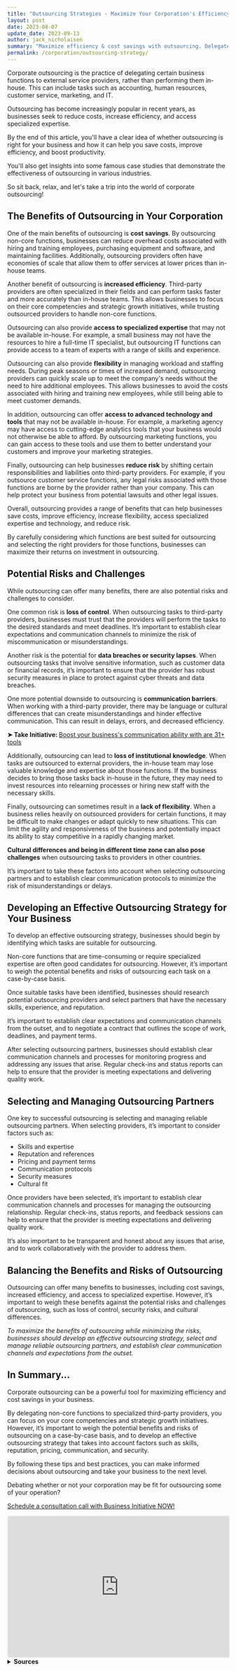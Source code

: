 ```yaml
---
title: "Outsourcing Strategies - Maximize Your Corporation's Efficiency and Cost Savings"
layout: post
date: 2023-08-07
update_date: 2023-09-13
author: jack_nicholaisen
summary: "Maximize efficiency & cost savings with outsourcing. Delegate tasks to third parties, focus on core competencies & growth. Learn tips & examples HERE!"
permalink: /corporation/outsourcing-strategy/
---
```


Corporate outsourcing is the practice of delegating certain business functions to external service providers, rather than performing them in-house. This can include tasks such as accounting, human resources, customer service, marketing, and IT. 

Outsourcing has become increasingly popular in recent years, as businesses seek to reduce costs, increase efficiency, and access specialized expertise.

By the end of this article, you'll have a clear idea of whether outsourcing is right for your business and how it can help you save costs, improve efficiency, and boost productivity.

You'll also get insights into some famous case studies that demonstrate the effectiveness of outsourcing in various industries.

So sit back, relax, and let's take a trip into the world of corporate outsourcing!

## The Benefits of Outsourcing in Your Corporation

One of the main benefits of outsourcing is **cost savings**. By outsourcing non-core functions, businesses can reduce overhead costs associated with hiring and training employees, purchasing equipment and software, and maintaining facilities. Additionally, outsourcing providers often have economies of scale that allow them to offer services at lower prices than in-house teams.

Another benefit of outsourcing is **increased efficiency**. Third-party providers are often specialized in their fields and can perform tasks faster and more accurately than in-house teams. This allows businesses to focus on their core competencies and strategic growth initiatives, while trusting outsourced providers to handle non-core functions.

Outsourcing can also provide **access to specialized expertise** that may not be available in-house. For example, a small business may not have the resources to hire a full-time IT specialist, but outsourcing IT functions can provide access to a team of experts with a range of skills and experience.

Outsourcing can also provide **flexibility** in managing workload and staffing needs. During peak seasons or times of increased demand, outsourcing providers can quickly scale up to meet the company's needs without the need to hire additional employees. This allows businesses to avoid the costs associated with hiring and training new employees, while still being able to meet customer demands.

In addition, outsourcing can offer **access to advanced technology and tools** that may not be available in-house. For example, a marketing agency may have access to cutting-edge analytics tools that your business would not otherwise be able to afford. By outsourcing marketing functions, you can gain access to these tools and use them to better understand your customers and improve your marketing strategies.

Finally, outsourcing can help businesses **reduce risk** by shifting certain responsibilities and liabilities onto third-party providers. For example, if you outsource customer service functions, any legal risks associated with those functions are borne by the provider rather than your company. This can help protect your business from potential lawsuits and other legal issues.

Overall, outsourcing provides a range of benefits that can help businesses save costs, improve efficiency, increase flexibility, access specialized expertise and technology, and reduce risk.

By carefully considering which functions are best suited for outsourcing and selecting the right providers for those functions, businesses can maximize their returns on investment in outsourcing.

## Potential Risks and Challenges

While outsourcing can offer many benefits, there are also potential risks and challenges to consider.

One common risk is **loss of control**. When outsourcing tasks to third-party providers, businesses must trust that the providers will perform the tasks to the desired standards and meet deadlines. It’s important to establish clear expectations and communication channels to minimize the risk of miscommunication or misunderstandings.

Another risk is the potential for **data breaches or security lapses**. When outsourcing tasks that involve sensitive information, such as customer data or financial records, it’s important to ensure that the provider has robust security measures in place to protect against cyber threats and data breaches.

One more potential downside to outsourcing is **communication barriers**. When working with a third-party provider, there may be language or cultural differences that can create misunderstandings and hinder effective communication. This can result in delays, errors, and decreased efficiency.

<p><b>➤ Take Initiative: </b> <a href="https://www.businessinitiative.org/corporation/communicaiton-tools/"  target="_blank"> Boost your business's communication ability with are 31+ tools</a></p>


Additionally, outsourcing can lead to **loss of institutional knowledge**. When tasks are outsourced to external providers, the in-house team may lose valuable knowledge and expertise about those functions. If the business decides to bring those tasks back in-house in the future, they may need to invest resources into relearning processes or hiring new staff with the necessary skills.

Finally, outsourcing can sometimes result in a **lack of flexibility**. When a business relies heavily on outsourced providers for certain functions, it may be difficult to make changes or adapt quickly to new situations. This can limit the agility and responsiveness of the business and potentially impact its ability to stay competitive in a rapidly changing market.

**Cultural differences and being in different time zone can also pose challenges** when outsourcing tasks to providers in other countries.

It’s important to take these factors into account when selecting outsourcing partners and to establish clear communication protocols to minimize the risk of misunderstandings or delays.

## Developing an Effective Outsourcing Strategy for Your Business

To develop an effective outsourcing strategy, businesses should begin by identifying which tasks are suitable for outsourcing.

Non-core functions that are time-consuming or require specialized expertise are often good candidates for outsourcing. However, it’s important to weigh the potential benefits and risks of outsourcing each task on a case-by-case basis.

Once suitable tasks have been identified, businesses should research potential outsourcing providers and select partners that have the necessary skills, experience, and reputation.

It’s important to establish clear expectations and communication channels from the outset, and to negotiate a contract that outlines the scope of work, deadlines, and payment terms.

After selecting outsourcing partners, businesses should establish clear communication channels and processes for monitoring progress and addressing any issues that arise. Regular check-ins and status reports can help to ensure that the provider is meeting expectations and delivering quality work.

## Selecting and Managing Outsourcing Partners

One key to successful outsourcing is selecting and managing reliable outsourcing partners. When selecting providers, it’s important to consider factors such as:

-   Skills and expertise
-   Reputation and references
-   Pricing and payment terms
-   Communication protocols
-   Security measures
-   Cultural fit

Once providers have been selected, it’s important to establish clear communication channels and processes for managing the outsourcing relationship. Regular check-ins, status reports, and feedback sessions can help to ensure that the provider is meeting expectations and delivering quality work.

It’s also important to be transparent and honest about any issues that arise, and to work collaboratively with the provider to address them.

## Balancing the Benefits and Risks of Outsourcing

Outsourcing can offer many benefits to businesses, including cost savings, increased efficiency, and access to specialized expertise. However, it’s important to weigh these benefits against the potential risks and challenges of outsourcing, such as loss of control, security risks, and cultural differences.

*To maximize the benefits of outsourcing while minimizing the risks, businesses should develop an effective outsourcing strategy, select and manage reliable outsourcing partners, and establish clear communication channels and expectations from the outset.*

## In Summary...

Corporate outsourcing can be a powerful tool for maximizing efficiency and cost savings in your business.

By delegating non-core functions to specialized third-party providers, you can focus on your core competencies and strategic growth initiatives. However, it’s important to weigh the potential benefits and risks of outsourcing on a case-by-case basis, and to develop an effective outsourcing strategy that takes into account factors such as skills, reputation, pricing, communication, and security.

By following these tips and best practices, you can make informed decisions about outsourcing and take your business to the next level.

Debating whether or not your corporation may be fit for outsourcing some of your operation?

[Schedule a consultation call with Business Initiative NOW!](https://calendly.com/businessinitiative/30-minute-consultation-call)

<iframe src="https://embeds.beehiiv.com/4b55f309-919b-4f27-82e1-28bfbbc3543f" data-test-id="beehiiv-embed" width="100%" height="320" frameborder="0" scrolling="no" style="border-radius: 4px; border: 2px solid #e5e7eb; margin: 0; background-color: transparent;"></iframe>



<details>
<summary><b>Sources</b></summary>
<br>
<ul>
<li><a href="https://www.forbes.com/sites/allbusiness/2018/07/11/the-pros-and-cons-of-outsourcing/?sh=5c8f3e5e5609">Forbes: The Pros and Cons of Outsourcing</a></li>
<li><a href="https://www.entrepreneur.com/article/290881">Entrepreneur: The Benefits of Outsourcing for Small Businesses</a></li>
<li><a href="https://hbr.org/2012/05/global-business-speaks-english">Harvard Business Review: Global Business Speaks English</a></li>
<li><a href="https://www2.deloitte.com/content/dam/Deloitte/global/Documents/Operations/deloitte-global-outsourcing-survey-2016.pdf">Deloitte: Outsourcing Survey Report</a></li>
</ul>
</details>

